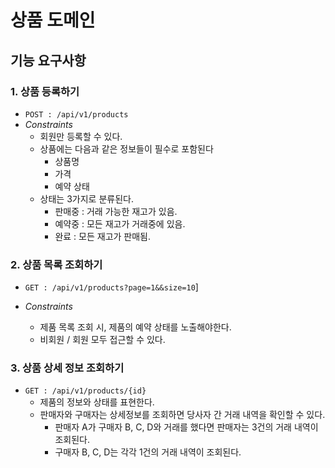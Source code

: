 # 상품 도메인

## 기능 요구사항

### 1. 상품 등록하기

- `POST : /api/v1/products`
- *Constraints*
    - 회원만 등록할 수 있다.
    - 상품에는 다음과 같은 정보들이 필수로 포함된다
        - 상품명
        - 가격
        - 예약 상태
    - 상태는 3가지로 분류된다.
        - 판매중 : 거래 가능한 재고가 있음.
        - 예약중 : 모든 재고가 거래중에 있음.
        - 완료 : 모든 재고가 판매됨.

### 2. 상품 목록 조회하기

- `GET : /api/v1/products?page=1&&size=10`]

- *Constraints*
    - 제품 목록 조회 시, 제품의 예약 상태를 노출해야한다.
    - 비회원 / 회원 모두 접근할 수 있다.

### 3. 상품 상세 정보 조회하기

- `GET : /api/v1/products/{id}`
    - 제품의 정보와 상태를 표현한다.
    - 판매자와 구매자는 상세정보를 조회하면 당사자 간 거래 내역을 확인할 수 있다.
        - 판매자 A가 구매자 B, C, D와 거래를 했다면 판매자는 3건의 거래 내역이 조회된다.
        - 구매자 B, C, D는 각각 1건의 거래 내역이 조회된다.